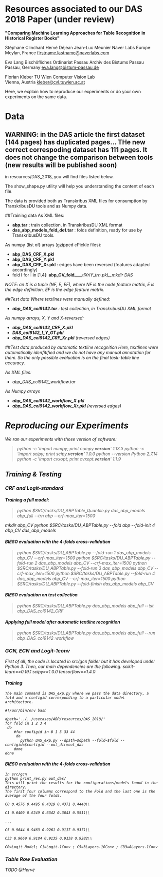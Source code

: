 # Resources associated to our DAS 2018 Paper (under review)

__"Comparing Machine Learning Approaches for Table Recognition in Historical Register Books"__

  Stéphane Clinchant
  Hervé Déjean
  Jean-Luc Meunier
  Naver Labs Europe
  Meylan, France
  firstname.lastname@naverlabs.com 
 
  Eva Lang
  Bischöfliches Ordinariat Passau
  Archiv des Bistums Passau
  Passau, Germany
  eva.lang@bistum-passau.de

  Florian Kleber
  TU Wien
  Computer Vision Lab	 
  Vienna, Austria
  kleber@cvl.tuwien.ac.at


Here, we explain how to reproduce our experiments or do your own experiments on the same data.

# Data
## WARNING: in the DAS article the first dataset (144 pages) has duplicated pages... THe new correct correspoding dataset has 111 pages. It does not change the comparison between tools (new results will be published soon)

in resources/DAS_2018, you will find files listed below. 

The show_shape.py utility will help you understanding the content of each file. 

The data is provided both as Transkribus XML files for consumption by TranskribusDU tools and as Numpy data.

##Training data
As XML files:
- __abp.tar__ : train collection, in TranskribusDU XML format
- __das_abp_models_fold_def.tar__ : folds definition, ready for use by TranskribusDU tools.

As numpy (list of) arrays (gzipped cPickle files):
- __abp_DAS_CRF_X.pkl__   
- __abp_DAS_CRF_Y.pkl__
- __abp_DAS_CRF_Xr.pkl__ : edges have been reversed (features adapted accordingly)
- fold I for I in [1,4]: __abp_CV_fold___<I>___tlXrlY_trn.pkl__mkdir DAS

NOTE: an X is a tuple (NF, E, EF), where NF is the node feature matrix, E is the edge definition, EF is the edge feature matrix.

##Test data
Where textlines were manually defined:
- __abp_DAS_col9142.tar__ : test collection, in TranskribusDU XML format

As numpy arrays, X, Y and X-reversed:
- __abp_DAS_col9142_CRF_X.pkl__
- __DAS_col9142_l_Y_GT.pkl__  
- __abp_DAS_col9142_CRF_Xr.pkl__   (reversed edges)

##Test data produced by automatic textline recognition
Here, textlines were automatically idenfitified and we do not have any manual annotation for them. So the only possible evaluation is on the final task: table line accuracy.

As XML files:
- abp_DAS_col9142_workflow.tar

As Numpy arrays
- __abp_DAS_col9142_workflow_X.pkl__   
- __abp_DAS_col9142_workflow_Xr.pkl__    (reversed edges)

# Reproducing our Experiments

We ran our experiments with those version of software:
> python -c 'import numpy; print numpy.__version__'
1.13.3
> python -c 'import scipy; print scipy.__version__'
1.0.0
> python --version
Python 2.7.14
> python -c 'import cvxopt; print cvxopt.__version__'
1.1.9

## Training & Testing

### CRF and Logit-standard

#### Training a full model:
> python $SRC/tasks/DU_ABPTable_Quantile.py   das_abp_models abp_full   --trn abp --crf-max_iter=1500

mkdir abp_CV
python $SRC/tasks/DU_ABPTable.py  --fold abp --fold-init 4  abp_CV  das_abp_models
#### BIESO evaluation with the 4-folds cross-validation
> python $SRC/tasks/DU_ABPTable.py --fold-run 1  das_abp_models abp_CV --crf-max_iter=1500
> python $SRC/tasks/DU_ABPTable.py --fold-run 2  das_abp_models abp_CV --crf-max_iter=1500
> python $SRC/tasks/DU_ABPTable.py --fold-run 3  das_abp_models abp_CV --crf-max_iter=1500
> python $SRC/tasks/DU_ABPTable.py --fold-run 4  das_abp_models abp_CV --crf-max_iter=1500
> python $SRC/tasks/DU_ABPTable.py --fold-finish das_abp_models abp_CV

#### BIESO evaluation on test collection
> python $SRC/tasks/DU_ABPTable.py   das_abp_models abp_full --tst abp_DAS_col9142_CRF

#### Applying full model after automatic textline recognition
> python $SRC/tasks/DU_ABPTable.py das_abp_models abp_full --run abp_DAS_col9142_workflow


### GCN, ECN and Logit-1conv

First of all, the code is located in src/gcn folder but it has developed under Python 3.
Then, our main dependencies are the following:
    scikit-learn==0.19.1
    scipy==1.0.0
    tensorflow==1.4.0


#### Training

    The main command is DAS_exp.py where we pass the data directory, a fold and a configid corresponding to a particular model
    architecture.

    #!/usr/bin/env bash

    dpath='../../usecases/ABP/resources/DAS_2018/'
    for fold in 1 2 3 4
     do
        #for configid in 0 1 5 33 44
         do
           python DAS_exp.py --dpath=$dpath --fold=$fold --configid=$configid --out_dir=out_das
        done
    done

#### BIESO evaluation with the 4-folds cross-validation
    In src/gcn
    python print_res.py out_das/
    This will print the results for the configurations/models found in the directory.
    The first four columns correspond to the Fold and the last one is the average of the four folds.

    C0 0.4576 0.4495 0.4319 0.4371 0.4440\\

    C1 0.6409 0.6249 0.6342 0.3043 0.5511\\

    ...

    C5 0.9644 0.9463 0.9261 0.9117 0.9371\\

    C33 0.9669 0.9184 0.9135 0.9138 0.9282\\

    C0=Logit Model; C1=Logit-1Conv ; C5=3Layers-10Conv ; C33=8Layers-1Conv

### Table Row Evaluation
TODO @Hervé





